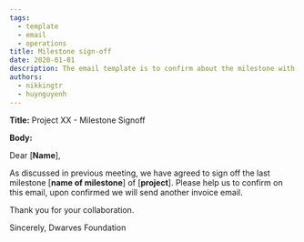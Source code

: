 ```yaml
---
tags:
  - template
  - email
  - operations
title: Milestone sign-off
date: 2020-01-01
description: The email template is to confirm about the milestone with client.
authors:
  - nikkingtr
  - huynguyenh
---
```


**Title:** Project XX - Milestone Signoff

**Body:**

Dear [**Name**],

As discussed in previous meeting, we have agreed to sign off the last milestone [**name of milestone**] of [**project**]. Please help us to confirm on this email, upon confirmed we will send another invoice email.

Thank you for your collaboration.

Sincerely,
Dwarves Foundation
